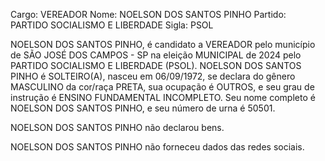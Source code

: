 Cargo: VEREADOR
Nome: NOELSON DOS SANTOS PINHO
Partido: PARTIDO SOCIALISMO E LIBERDADE
Sigla: PSOL

NOELSON DOS SANTOS PINHO, é candidato a VEREADOR pelo município de SÃO JOSÉ DOS CAMPOS - SP na eleição MUNICIPAL de 2024 pelo PARTIDO SOCIALISMO E LIBERDADE (PSOL).
NOELSON DOS SANTOS PINHO é SOLTEIRO(A), nasceu em 06/09/1972, se declara do gênero MASCULINO da cor/raça PRETA, sua ocupação é OUTROS, e seu grau de instrução é ENSINO FUNDAMENTAL INCOMPLETO.
Seu nome completo é NOELSON DOS SANTOS PINHO, e seu número de urna é 50501.

NOELSON DOS SANTOS PINHO não declarou bens.


NOELSON DOS SANTOS PINHO não forneceu dados das redes sociais.